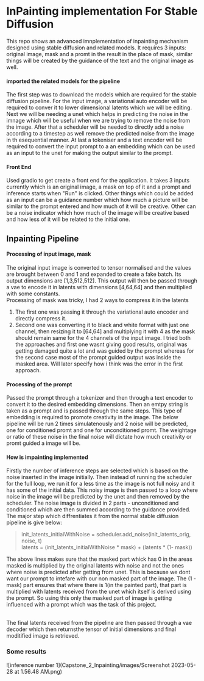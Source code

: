 # InPainting implementation For Stable Diffusion


This repo shows an advanced imnplementation of inpainting mechanism designed using stable diffusion and related models. It requires 3 inputs: original image, mask and a promt in the result in the place of mask, similar things will be created by the guidance of the text and the original image as well.

#### imported the related models for the pipeline
The first step was to download the models which are required for the stable diffusion pipeline. For the input image, a variational auto encoder will be required to conver it to lower dimensional latents which we will be editing. Next we will be needing a unet which helps in predicting the noise in the imnage which will be useful when we are trying to remove the noise from the image. After that a scheduler will be needed to directly add a noise according to a timestep as well remove the predicted noise from the image in th esequential manner. At last a tokeniser and a text encoder will be required to convert the input prompt to a an embedding which can be used as an input to the unet for making the output similar to the prompt.

#### Front End
Used gradio to get create a front end for the application. It takes 3 inputs currently which is an original image, a mask on top of it and a prompt and inference starts when "Run" is clicked. Other things which could be added as an input can be a guidance number which how much a picture will be similar to the prompt entered and how much of it will be creative. Other can be a noise indicator which how much of the image will be creative based and how less of it will be related to the initial one.

## Inpainting Pipeline

#### Processing of input image, mask 
The original input image is converted to tensor normalised and the values are brought between 0 and 1 and expanded to create a fake batch. Its output dimensions are [1,3,512,512]. This output will then be passed through a vae to encode it in latents with dimensions [4,64,64] and then multiplied with some constants.<br>
Processing of mask was tricky, I had 2 ways to compress it in the latents 
1. The first one was passing it through the variational auto encoder and directly compress it. 
2. Second one was converting it to black and white format with just one channel, then resizing it to [64,64] and multiplying it with 4 as the mask should remain same for the 4 channels of the input image.
I tried both the approaches and first one wasnt giving good results, original was getting damaged quite a lot and was guided by the prompt whereas for the second case most of the prompt guided output was inside the masked area. Will later specify how i think was the error in the first approach.<br> 

#### Processing of the prompt
Passed the prompt through a tokenizer and then through a text encoder to convert it to the desired embedding dimensions. Then an emtpy string is taken as a prompt and is passed through the same steps. This type of embedding is required to promote creativity in the image. The below pipeline will be run 2 times simulatenously and 2 noise will be predicted, one for conditioned promt and one for unconditioned promt. The weightage or ratio of these noise in the final noise will dictate how much creativity or promt guided a image will be.

#### How is impainting implemented
Firstly the number of inference steps are selected which is based on the noise inserted in the image initially. Then instead of running the scheduler for the full loop, we run it for a less time as the image is not full noisy and it has some of the initial data. This noisy image is then passed to a loop where noise in the image will be predicted by the unet and then removed by the scheduler. The noise image is divided in 2 parts - unconditioned and conditioned which are then summed according to the guidance provided. The major step which diffrentiates it from the normal stable diffusion pipeline is give below:
> init_latents_initialWithNoise = scheduler.add_noise(init_latents_orig, noise, t) <br>
> latents = (init_latents_initialWithNoise * mask) + (latents * (1- mask)) <br>


The above lines makes sure that the masked part whick has 0 in the areas masked is multiplied by the original latents with noise and not the ones where noise is predicted after getting from unet. This is because we dont want our prompt to intefare with our non masked part of the image. The (1 - mask) part ensures that where there is 1(in the painted part), that part is multiplied with latents received from the unet which itself is derived using the prompt. So using this only the masked part of image is getting influenced with a prompt which was the task of this project. <br> <br> 

The final latents received from the pipeline are then passed through a vae decoder which then returnsthe tensor of initial dimensions and final moditified image is retrieved.

### Some results

 ![inference number 1](Capstone_2_Inpainting/images/Screenshot 2023-05-28 at 1.56.48 AM.png)




